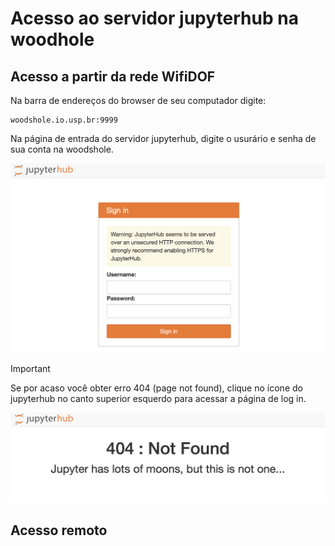 # Acesso ao servidor jupyterhub na woodhole

## Acesso a partir da rede WifiDOF

Na barra de endereços do browser de seu computador digite:

    woodshole.io.usp.br:9999

Na página de entrada do servidor jupyterhub, digite o usurário e senha de sua conta na woodshole.

<img title="404 instructions" alt="Alt text" src="./img/login.png"  width="650">


> [!IMPORTANT]  
> Se por acaso você obter erro 404 (page not found), clique no ícone do jupyterhub no canto superior esquerdo para acessar a página de log in.

<img title="404 instructions" alt="Alt text" src="./img/404.png" width="650">


## Acesso remoto


